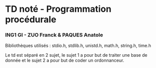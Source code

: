 # TD noté - Programmation procédurale
### ING1 GI - ZUO Franck & PAQUES Anatole
Bibliothèques utilisés : stdio.h, stdlib.h, unistd.h, math.h, string.h, time.h

Le td est séparé en 2 sujet, le sujet 1 a pour but de traiter une base de donnée et le sujet 2 a pour but de coder un ordonnanceur.
